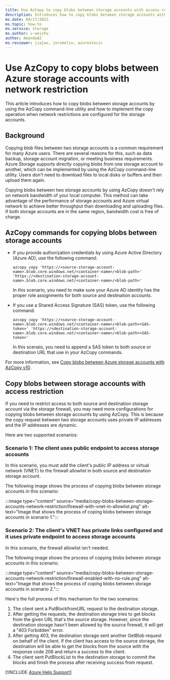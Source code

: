 ```yaml
---
title: Use AzCopy to copy blobs between storage accounts with access restriction
description: Introduces how to copy blobs between storage accounts with AzCopy and how to implement this when network restrictions are set for the storage accounts.
ms.date: 04/17/2023
ms.topic: how-to
ms.service: storage
ms.author: v-weizhu
author: AmandaAZ
ms.reviewer: jiajwu, jeromeliu, azurestocic
---
```

# Use AzCopy to copy blobs between Azure storage accounts with network restriction

This article introduces how to copy blobs between storage accounts by using the AzCopy command-line utility and how to implement the copy operation when network restrictions are configured for the storage accounts.

## Background

Copying blob files between two storage accounts is a common requirement for many Azure users. There are several reasons for this, such as data backup, storage account migration, or meeting business requirements. Azure Storage supports directly copying blobs from one storage account to another, which can be implemented by using the AzCopy command-line utility. Users don't need to download files to local disks or buffers and then upload them again.

Copying blobs between two storage accounts by using AzCopy doesn't rely on network bandwidth of your local computer. This method can take advantage of the performance of storage accounts and Azure virtual network to achieve better throughput than downloading and uploading files. If both storage accounts are in the same region, bandwidth cost is free of charge.

## AzCopy commands for copying blobs between storage accounts

- If you provide authorization credentials by using Azure Active Directory (Azure AD), use the following command:

    ```azcopy
    azcopy copy 'https://<source-storage-account-name>.blob.core.windows.net/<container-name>/<blob-path>' 'https://<destination-storage-account-name>.blob.core.windows.net/<container-name>/<blob-path>'
    ```

    In this scenario, you need to make sure your Azure AD identity has the proper role assignments for both source and destination accounts.

- If you use a Shared Access Signature (SAS) token, use the following command:

    ```azcopy
    azcopy copy 'https://<source-storage-account-name>.blob.core.windows.net/<container-name>/<blob-path><SAS-token>' 'https://<destination-storage-account-name>.blob.core.windows.net/<container-name>/<blob-path><SAS-token>'
    ```

    In this scenaio, you need to append a SAS token to both source or destination URL that use in your AzCopy commands.

For more information, see [Copy blobs between Azure storage accounts with AzCopy v10](/azure/storage/common/storage-use-azcopy-blobs-copy).

## Copy blobs between storage accounts with access restriction

If you need to restrict access to both source and destination storage account via the storage firewall, you may need more configurations for copying blobs between storage accounts by using AzCopy. This is because the copy request between two storage accounts uses private IP addresses and the IP addresses are dynamic.

Here are two supported scenarios:

### Scenario 1: The client uses public endpoint to access storage accounts

In this scenario, you must add the client's public IP address or virtual network (VNET) to the firewall allowlist in both source and destination storage account.

The following image shows the process of copying blobs between storage accounts in this scenario:

:::image type="content" source="media/copy-blobs-between-storage-accounts-network-restriction/firewall-with-vnet-in-allowlist.png" alt-text="Image that shows the process of coping blobs between storage accounts in scenario 1.":::

### Scenario 2: The client's VNET has private links configured and it uses private endpoint to access storage accounts

In this scenario, the firewall allowlist isn't needed.

The following image shows the process of copying blobs between storage accounts in this scenario:

:::image type="content" source="media/copy-blobs-between-storage-accounts-network-restriction/firewall-enabled-with-no-rule.png" alt-text="Image that shows the process of coping blobs between storage accounts in scenario 2.":::

Here's the full process of this mechanism for the two scenarios:

1. The client sent a PutBlockfromURL request to the destination storage.
2. After getting the requests, the destination storage tries to get blocks from the given URL that's the source storage. However, since the destination storage hasn't been allowed by the source firewall, it will get a "403 Forbidden" error.
3. After getting 403, the destination storage sent another GetBlob request on behalf of the client. If the client has access to the source storage, the destination will be able to get the blocks from the source with the response code 206 and return a success to the client.
4. The client sent PutBlockList to the destination storage to commit the blocks and finish the process after receiving success from request.

[!INCLUDE [Azure Help Support](../../includes/azure-help-support.md)]
